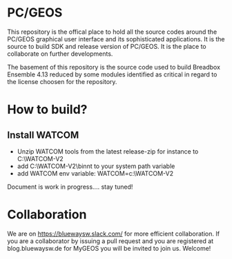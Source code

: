 # PC/GEOS
This repository is the offical place to hold all the source codes around the PC/GEOS graphical user
interface and its sophisticated applications. It is the source to build SDK and release version of PC/GEOS.
It is the place to collaborate on further developments.

The basement of this repository is the source code used to build Breadbox Ensemble 4.13 reduced by some modules identified as critical in regard to the license choosen for the repository.

# How to build?

## Install WATCOM
- Unzip WATCOM tools from the latest release-zip for instance to C:\WATCOM-V2
- add C:\WATCOM-V2\binnt to your system path variable
- add WATCOM env variable: WATCOM=c:\WATCOM-V2

Document is work in progress.... stay tuned!

# Collaboration

We are on https://bluewaysw.slack.com/ for more efficient collaboration. If you are a collaborator by issuing a pull request and you are registered at blog.bluewaysw.de for MyGEOS you will be invited to join us. Welcome!
